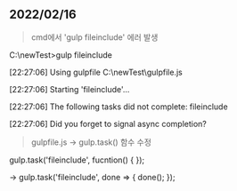 ## 2022/02/16
> cmd에서 'gulp fileinclude' 에러 발생

C:\newTest>gulp fileinclude

[22:27:06] Using gulpfile C:\newTest\gulpfile.js

[22:27:06] Starting 'fileinclude'...

[22:27:06] The following tasks did not complete: fileinclude

[22:27:06] Did you forget to signal async completion?

> gulpfile.js -> gulp.task() 함수 수정

gulp.task('fileinclude', fucntion() { });

-> gulp.task('fileinclude', done => { done(); });
